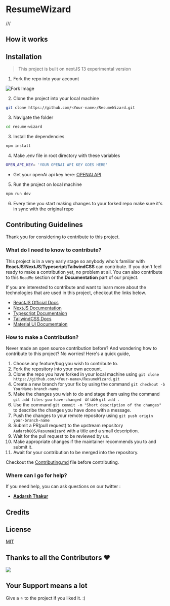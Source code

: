 # ResumeWizard

///

## How it works

<!-- - It works by fetching the user's recent tweets from the Twitter API
- Then we give those tweets to chatGPT thorugh openAI's API and it generate answer based on user's recent tweets  -->

<!-- 
## Tech Stack
<div align="left" gap="2">          
<img src="https://cdn.jsdelivr.net/gh/devicons/devicon/icons/react/react-original.svg" width=40 height=40/>
<img src="https://cdn.jsdelivr.net/gh/devicons/devicon/icons/nextjs/nextjs-original-wordmark.svg" />          
<img src="https://cdn.jsdelivr.net/gh/devicons/devicon/icons/typescript/typescript-original.svg" />
<img src="https://cdn.jsdelivr.net/gh/devicons/devicon/icons/tailwindcss/tailwindcss-plain.svg"  width=40 height=40/>
<img src="https://cdn.jsdelivr.net/gh/devicons/devicon/icons/materialui/materialui-original.svg" width=40 height=50/>
</div> 
-->


## Installation

> This project is built on nextJS 13 experimental version

1. Fork the repo into your account

![Fork Image](https://i.imgur.com/mNw6zxu.png)

2. Clone the project into your local machine

```sh
git clone https://github.com/<Your-name>/ResumeWizard.git
```

3. Navigate the folder

```sh
cd resume-wizard
```

3. Install the dependencies

```sh
npm install
```
4. Make .env file in root directory with these variables

```sh
OPEN_API_KEY= 'YOUR OPENAI API KEY GOES HERE'
```
<!-- - Get your twitter api key here: [TWITTER API](https://developer.twitter.com/en/products/twitter-api) -->
- Get your openAi api key here: [OPENAI API](https://openai.com/api/)

5. Run the project on local machine

```sh
npm run dev
```

6. Every time you start making changes to your forked repo make sure it's in sync with the original repo

## Contributing Guidelines

Thank you for considering to contribute to this project.

### What do I need to know to contribute?

This project is in a very early stage so anybody who's familiar with **ReactJS**/**NextJS**/**Typescript**/**TailwindCSS** can contribute. If you don't feel ready to make a contribution yet, no problem at all. You can also contribute to this `ReadMe` section or the **Documentation** part of our project.

If you are interested to contribute and want to learn more about the technologies that are used in this project, checkout the links below.

- [ReactJS Official Docs](https://reactjs.org/docs/getting-started.html)
- [NextJS Documentation](https://beta.nextjs.org/docs)
- [Typescript Documentaion](https://www.typescriptlang.org/docs/)
- [TailwindCSS Docs](https://tailwindcss.com/docs/installation)
- [Material UI Documentaion](https://mui.com/material-ui/getting-started/overview/)

### How to make a Contribution?

Never made an open source contribution before? And wondering how to contribute to this project?
No worries! Here's a quick guide,

1. Choose any feature/bug you wish to contribute to.
2. Fork the repository into your own account.
3. Clone the repo you have forked in your local machine using `git clone https://github.com/<Your-name>/ResumeWizard.git`
4. Create a new branch for your fix by using the command `git checkout -b YourName-branch-name `
5. Make the changes you wish to do and stage them using the command `git add files-you-have-changed ` or use `git add .`
6. Use the command `git commit -m "Short description of the changes"` to describe the changes you have done with a message.
7. Push the changes to your remote repository using `git push origin your-branch-name`
8. Submit a PR(pull request) to the upstream repository `Aadarsh805/ResumeWizard` with a title and a small description.
9. Wait for the pull request to be reviewed by us.
10. Make appropriate changes if the maintainer recommends you to and submit it.
11. Await for your contribution to be merged into the repository.

Checkout the [Contributing.md](CONTRIBUTING.md) file before contributing.


### Where can I go for help?

If you need help, you can ask questions on our twitter :

- [**Aadarsh Thakur**](https://twitter.com/Aadarsh805)

## Credits

<!-- - UI credits : [form carry](https://formcarry.com) -->


## License

[MIT](LICENSE.md)


## Thanks to all the Contributors ❤️

<a href = "https://github.com/Aadarsh805/ResumeWizard/graphs/contributors">
  <img src = "https://contrib.rocks/image?repo=Aadarsh805/ResumeWizard"/>
</a>


## Your Support means a lot

Give a ⭐ to the project if you liked it. :)
